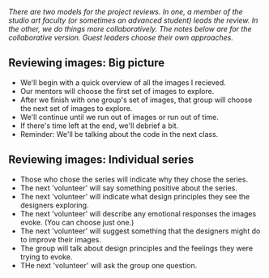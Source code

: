 *There are two models for the project reviews.  In one, a member of the
studio art faculty (or sometimes an advanced student) leads the review.
In the other, we do things more collaboratively.  The notes below are for
the collaborative version.  Guest leaders choose their own approaches.*

Reviewing images: Big picture
-----------------------------

* We'll begin with a quick overview of all the images I recieved.
* Our mentors will choose the first set of images to explore.
* After we finish with one group's set of images, that group will choose
  the next set of images to explore.
* We'll continue until we run out of images or run out of time.
* If there's time left at the end, we'll debrief a bit.
* Reminder: We'll be talking about the code in the next class.

Reviewing images: Individual series
-----------------------------------

* Those who chose the series will indicate why they chose the series.
* The next 'volunteer' will say something positive about the series.
* The next 'volunteer' will indicate what design principles they see the
  designers exploring.
* The next 'volunteer' will describe any emotional responses the images
  evoke.  (You can choose just one.)
* The next 'volunteer' will suggest something that the designers might do
  to improve their images.
* The group will talk about design principles and the feelings they were
  trying to evoke.
* THe next 'volunteer' will ask the group one question.

